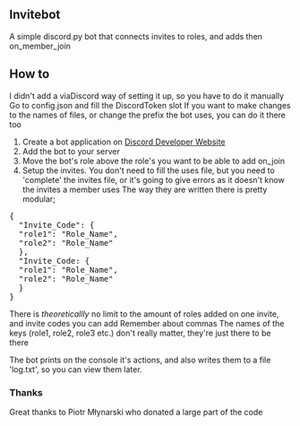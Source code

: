 ## Invitebot
A simple discord.py bot that connects invites to roles, and adds then on_member_join

## How to
I didn't add a viaDiscord way of setting it up, so you have to do it manually
Go to config.json and fill the DiscordToken slot
If you want to make changes to the names of files, or change the prefix the bot uses, you can do it there too

1. Create a bot application on [Discord Developer Website](https://discord.com/developers)
2. Add the bot to your server
3. Move the bot's role above the role's you want to be able to add on_join
4. Setup the invites.
You don't need to fill the uses file, but you need to 'complete' the invites file, or it's going to give errors as it doesn't know the invites a member uses
The way they are written there is pretty modular;

<pre>{
  "Invite_Code": {
  "role1": "Role_Name",
  "role2": "Role_Name"
  },
  "Invite_Code: {
  "role1": "Role_Name",
  "role2": "Role_Name"
  }
}</pre>

There is *theoreticallly* no limit to the amount of roles added on one invite, and invite codes you can add
Remember about commas
The names of the keys (role1, role2, role3 etc.) don't really matter, they're just there to be there

The bot prints on the console it's actions, and also writes them to a file 'log.txt', so you can view them later.

### Thanks
Great thanks to Piotr Młynarski who donated a large part of the code

